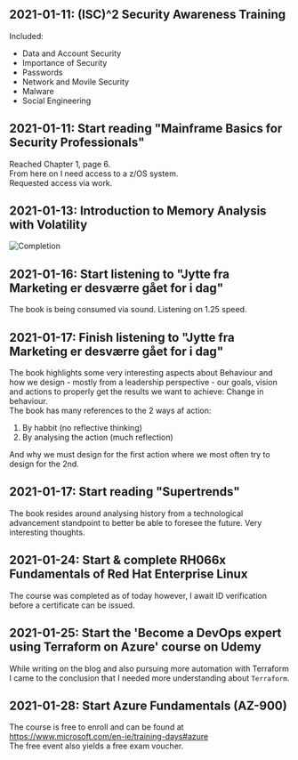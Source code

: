 ## 2021-01-11: (ISC)^2 Security Awareness Training

Included:

- Data and Account Security
- Importance of Security
- Passwords
- Network and Movile Security
- Malware
- Social Engineering

## 2021-01-11: Start reading "Mainframe Basics for Security Professionals"

Reached Chapter 1, page 6.  
From here on I need access to a z/OS system.  
Requested access via work.

## 2021-01-13: Introduction to Memory Analysis with Volatility

![Completion](../ressources/img/memory_analysis.png) 

## 2021-01-16: Start listening to "Jytte fra Marketing er desværre gået for i dag"

The book is being consumed via sound. Listening on 1.25 speed. 

## 2021-01-17: Finish listening to "Jytte fra Marketing er desværre gået for i dag"

The book highlights some very interesting aspects about Behaviour and how we design - mostly from a leadership perspective - our goals, vision and actions to properly get the results we want to achieve: Change in behaviour.  
The book has many references to the 2 ways af action:  

1. By habbit (no reflective thinking)
2. By analysing the action (much reflection)

And why we must design for the first action where we most often try to design for the 2nd. 

## 2021-01-17: Start reading "Supertrends"

The book resides around analysing history from a technological advancement standpoint to better be able to foresee the future. Very interesting thoughts.

## 2021-01-24: Start & complete RH066x Fundamentals of Red Hat Enterprise Linux

The course was completed as of today however, I await ID verification before a certificate can be issued.

## 2021-01-25: Start the 'Become a DevOps expert using Terraform on Azure' course on Udemy

While writing on the blog and also pursuing more automation with Terraform I came to the conclusion that I needed more understanding about `Terraform`.

## 2021-01-28: Start Azure Fundamentals (AZ-900)

The course is free to enroll and can be found at https://www.microsoft.com/en-ie/training-days#azure  
The free event also yields a free exam voucher.